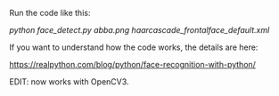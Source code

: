 Run the code like this:

*python face_detect.py abba.png haarcascade_frontalface_default.xml*

If you want to understand how the code works, the details are here:

https://realpython.com/blog/python/face-recognition-with-python/

EDIT: now works with OpenCV3.
